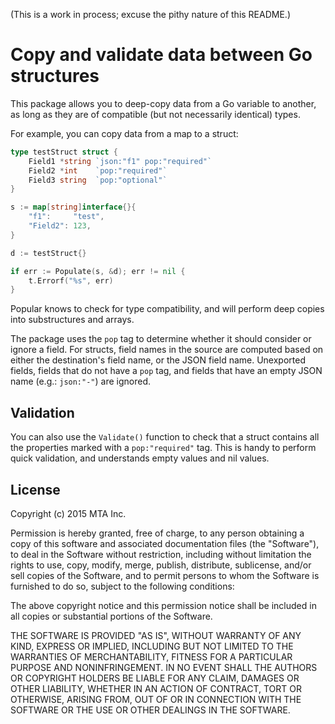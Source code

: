 (This is a work in process; excuse the pithy nature of this README.)

# Copy and validate data between Go structures

This package allows you to deep-copy data from a Go variable to another, as long as they are of compatible (but not necessarily identical) types.

For example, you can copy data from a map to a struct:

```go
type testStruct struct {
    Field1 *string `json:"f1" pop:"required"`
    Field2 *int    `pop:"required"`
    Field3 string  `pop:"optional"`
}

s := map[string]interface{}{
    "f1":     "test",
    "Field2": 123,
}

d := testStruct{}

if err := Populate(s, &d); err != nil {
    t.Errorf("%s", err)
}
```

Popular knows to check for type compatibility, and will perform deep copies into substructures and arrays.

The package uses the `pop` tag to determine whether it should consider or ignore a field. For structs, field names in the source are computed based on either the destination's field name, or the JSON field name. Unexported fields, fields that do not have a `pop` tag, and fields that have an empty JSON name (e.g.: `json:"-"`) are ignored.

## Validation

You can also use the `Validate()` function to check that a struct contains all the properties marked with a `pop:"required"` tag. This is handy to perform quick validation, and understands empty values and nil values.

## License

Copyright (c) 2015 MTA Inc.

Permission is hereby granted, free of charge, to any person obtaining a
copy of this software and associated documentation files (the
"Software"), to deal in the Software without restriction, including
without limitation the rights to use, copy, modify, merge, publish,
distribute, sublicense, and/or sell copies of the Software, and to
permit persons to whom the Software is furnished to do so, subject to
the following conditions:

The above copyright notice and this permission notice shall be included
in all copies or substantial portions of the Software.

THE SOFTWARE IS PROVIDED "AS IS", WITHOUT WARRANTY OF ANY KIND, EXPRESS
OR IMPLIED, INCLUDING BUT NOT LIMITED TO THE WARRANTIES OF
MERCHANTABILITY, FITNESS FOR A PARTICULAR PURPOSE AND NONINFRINGEMENT.
IN NO EVENT SHALL THE AUTHORS OR COPYRIGHT HOLDERS BE LIABLE FOR ANY
CLAIM, DAMAGES OR OTHER LIABILITY, WHETHER IN AN ACTION OF CONTRACT,
TORT OR OTHERWISE, ARISING FROM, OUT OF OR IN CONNECTION WITH THE
SOFTWARE OR THE USE OR OTHER DEALINGS IN THE SOFTWARE.